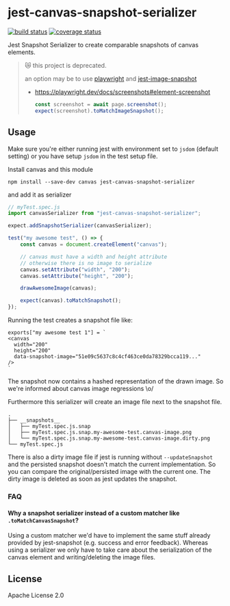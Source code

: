 
# jest-canvas-snapshot-serializer

[![build status][travis-image]][travis-url]
[![coverage status][codecov-image]][codecov-url]

Jest Snapshot Serializer to create comparable snapshots of canvas elements.

> 😿 this project is deprecated.  
>
> an option may be to use [playwright](https://playwright.dev) and [jest-image-snapshot](https://github.com/americanexpress/jest-image-snapshot)
> * https://playwright.dev/docs/screenshots#element-screenshot
>    ```js
>    const screenshot = await page.screenshot();
>    expect(screenshot).toMatchImageSnapshot();
>    ```

## Usage

Make sure you're either running jest with environment set to `jsdom` (default setting)
or you have setup `jsdom` in the test setup file.

Install canvas and this module

```
npm install --save-dev canvas jest-canvas-snapshot-serializer
```

and add it as serializer

```js
// myTest.spec.js
import canvasSerializer from "jest-canvas-snapshot-serializer";

expect.addSnapshotSerializer(canvasSerializer);

test("my awesome test", () => {
    const canvas = document.createElement("canvas");

    // canvas must have a width and height attribute
    // otherwise there is no image to serialize
    canvas.setAttribute("width", "200");
    canvas.setAttribute("height", "200");

    drawAwesomeImage(canvas);

    expect(canvas).toMatchSnapshot();
});
```

Running the test creates a snapshot file like:

```
exports["my awesome test 1"] = `
<canvas
  width="200"
  height="200"
  data-snapshot-image="51e09c5637c8c4cf463ce0da78329bcca119..."
/>
`
```

The snapshot now contains a hashed representation of the drawn image.
So we're informed about canvas image regressions \o/

Furthermore this serializer will create an image file next to the snapshot file.

```
.
├── __snapshots__
│   ├── myTest.spec.js.snap
│   ├── myTest.spec.js.snap.my-awesome-test.canvas-image.png
│   └── myTest.spec.js.snap.my-awesome-test.canvas-image.dirty.png
└── myTest.spec.js
```

There is also a dirty image file if jest is running without `--updateSnapshot` and the persisted snapshot
doesn't match the current implementation. So you can compare the original/persisted image with the current one.
The dirty image is deleted as soon as jest updates the snapshot.

### FAQ

#### Why a snapshot serializer instead of a custom matcher like `.toMatchCanvasSnapshot`?

Using a custom matcher we'd have to implement the same stuff already provided by jest-snapshot (e.g. success and error feedback).
Whereas using a serializer we only have to take care about the serialization of the canvas element and writing/deleting the image files.


## License

Apache License 2.0


[travis-image]: https://img.shields.io/travis/synyx/jest-canvas-snapshot-serializer.svg?style=flat-square
[travis-url]: https://travis-ci.org/synyx/jest-canvas-snapshot-serializer
[codecov-image]: https://img.shields.io/codecov/c/github/synyx/jest-canvas-snapshot-serializer.svg?style=flat-square
[codecov-url]: https://codecov.io/gh/synyx/jest-canvas-snapshot-serializer
